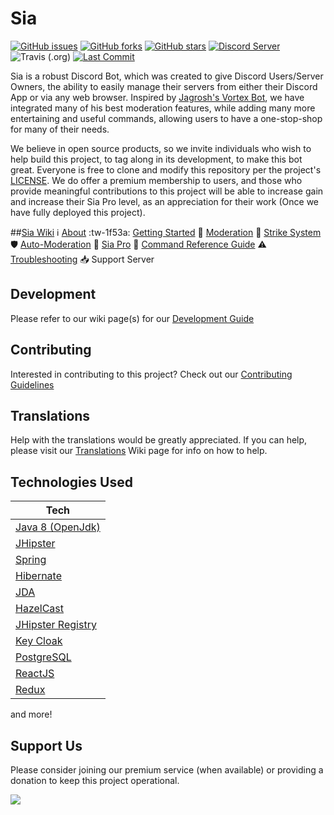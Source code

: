 # Sia

[![GitHub issues](https://img.shields.io/github/issues/Trievo/sia.svg)](https://github.com/Trievo/sia/issues)
[![GitHub forks](https://img.shields.io/github/forks/Trievo/sia.svg)](https://github.com/Trievo/sia/network)
[![GitHub stars](https://img.shields.io/github/stars/Trievo/sia.svg)](https://github.com/Trievo/sia/stargazers)
[![Discord Server](https://user-images.githubusercontent.com/7288322/34429152-141689f8-ecb9-11e7-8003-b5a10a5fcb29.png)](https://discord.gg/RadND2N)
![Travis (.org)](https://img.shields.io/travis/Trievo/Sia.svg?logo=travis%20ci)
[![Last Commit](https://img.shields.io/github/last-commit/trievo/sia.svg?style=popout)](https://github.com/Triippz/sia/commits/master)

Sia is a robust Discord Bot, which was created to give Discord Users/Server Owners, the ability to easily manage their servers from either their Discord App or via any web browser. Inspired by [Jagrosh's Vortex Bot](https://github.com/jagrosh/Vortex), we have integrated many of his best moderation features, while adding many more entertaining and useful commands, allowing users to have a one-stop-shop for many of their needs.

We believe in open source products, so we invite individuals who wish to help build this project, to tag along in its development, to make this bot great. Everyone is free to clone and modify this repository per the project's [LICENSE](https://github.com/Trievo/Sia/wiki/LICENSE). We do offer a premium membership to users, and those who provide meaningful contributions to this project will be able to increase gain and increase their Sia Pro level, as an appreciation for their work (Once we have fully deployed this project).

##[Sia Wiki](https://github.com/Trievo/Sia/wiki 'Sia Wiki')
ℹ [About](https://github.com/Trievo/Sia/wiki/About 'About')
:tw-1f53a: [Getting Started](https://github.com/Trievo/Sia/wiki/Getting-Started 'Getting Started')
🔨 [Moderation](https://github.com/Trievo/Sia/wiki/Moderation 'Moderation')
🚩 [Strike System](https://github.com/Trievo/Sia/wiki/Strike-Systeem 'Strike System')
🛡 [Auto-Moderation](https://github.com/Trievo/Sia/wiki/Auto-Moderation 'Auto-Moderation')
🌟 [Sia Pro](https://github.com/Trievo/Sia/wiki/Sia-Pro 'Sia Pro')
📜 [Command Reference Guide](https://github.com/Trievo/Sia/wiki/Commands 'Command Reference Guide')
⚠ [Troubleshooting](https://github.com/Trievo/Sia/wiki/Troubleshooting 'Troubleshooting')
📥 Support Server

## Development

Please refer to our wiki page(s) for our [Development Guide](https://github.com/Trievo/Sia/wiki/Development-Guide)

## Contributing

Interested in contributing to this project? Check out our [Contributing Guidelines](https://github.com/Trievo/Sia/wiki/Contributing)

## Translations

Help with the translations would be greatly appreciated. If you can help, please visit our [Translations](https://github.com/Trievo/Sia/wiki/Translations) Wiki page for info on how to help.

## Technologies Used

| Tech                                                              |
| ----------------------------------------------------------------- |
| [Java 8 (OpenJdk)](https://openjdk.java.net/ 'Java 8 (OpenJdk)')  |
| [JHipster](https://www.jhipster.tech/)                            |
| [Spring](https://spring.io/)                                      |
| [Hibernate](http://hibernate.org/)                                |
| [JDA](https://github.com/DV8FromTheWorld/JDA)                     |
| [HazelCast](https://hazelcast.com/)                               |
| [JHipster Registry](https://www.jhipster.tech/jhipster-registry/) |
| [Key Cloak](https://www.keycloak.org/)                            |
| [PostgreSQL](https://www.postgresql.org/)                         |
| [ReactJS](https://reactjs.org/)                                   |
| [Redux](https://redux.js.org/)                                    |

and more!

## Support Us

Please consider joining our premium service (when available) or providing a donation to keep this project operational.

[![](https://www.paypalobjects.com/en_US/i/btn/btn_donateCC_LG.gif)](https://www.paypal.me/marktripoli)
